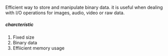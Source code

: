 Efficient way to store and manipulate binary data. it is useful when dealing with I/O operations for images, audio, video or raw data.

##### charcteristic
1. Fixed size
2. Binary data
3. Effiicient memory usage
